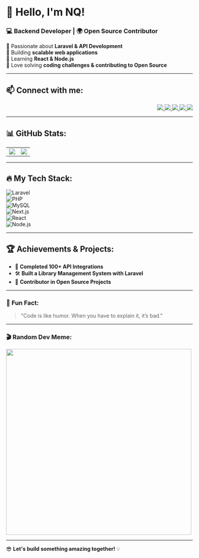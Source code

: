 # 🚀 Hello, I'm NQ!  
### 💻 Backend Developer | 🌍 Open Source Contributor  

🔹 Passionate about **Laravel & API Development**  
🔹 Building **scalable web applications**  
🔹 Learning **React & Node.js**  
🔹 Love solving **coding challenges & contributing to Open Source**  

---

## 📫 Connect with me:  

<p align="right">
  <a href="https://instagram.com/nai201_02">
    <img src="https://img.shields.io/badge/-Instagram-E4405F?style=flat&logo=instagram&logoColor=white">
  </a>
  <a href="https://github.com/neiruhitori">
    <img src="https://img.shields.io/badge/-GitHub-black?style=flat&logo=github">
  </a>
  <a href="https://www.tiktok.com/@naesoxee">
    <img src="https://img.shields.io/badge/-TikTok-000000?style=flat&logo=tiktok&logoColor=white">
  </a>
  <a href="https://www.facebook.com/nailulnq">
    <img src="https://img.shields.io/badge/-Facebook-1877F2?style=flat&logo=facebook&logoColor=white">
  </a>
  <a href="mailto:nailulmaksudi@gmail.com">
    <img src="https://img.shields.io/badge/-Email-D14836?style=flat&logo=gmail&logoColor=white">
  </a>
</p>

---

## 📊 GitHub Stats:  
<table>
  <tr>
    <td>
      <img src="https://github-readme-stats.vercel.app/api?username=yourusername&show_icons=true&theme=radical" />
    </td>
    <td>
      <img src="https://github-readme-streak-stats.herokuapp.com/?user=nama_pengguna_github&theme=radical" />
    </td>
  </tr>
</table>

---

## 🔥 My Tech Stack:  
![Laravel](https://img.shields.io/badge/-Laravel-FF2D20?style=flat&logo=laravel&logoColor=white)  
![PHP](https://img.shields.io/badge/-PHP-777BB4?style=flat&logo=php&logoColor=white)  
![MySQL](https://img.shields.io/badge/-MySQL-4479A1?style=flat&logo=mysql&logoColor=white)  
![Next.js](https://img.shields.io/badge/-Next.js-000000?style=flat&logo=next.js&logoColor=white)  
![React](https://img.shields.io/badge/-React-61DAFB?style=flat&logo=react&logoColor=black)  
![Node.js](https://img.shields.io/badge/-Node.js-339933?style=flat&logo=node.js&logoColor=white)  

---

## 🏆 Achievements & Projects:  
- 🏅 **Completed 100+ API Integrations**  
- 🛠 **Built a Library Management System with Laravel**  
- 🌟 **Contributor in Open Source Projects**  

---

### 🚀 Fun Fact:  
> "Code is like humor. When you have to explain it, it’s bad."  

---

### 🎬 Random Dev Meme:  
<img src="https://media.giphy.com/media/qgQUggAC3Pfv687qPC/giphy.gif" width="500">

---

😎 **Let's build something amazing together!** 💡  
